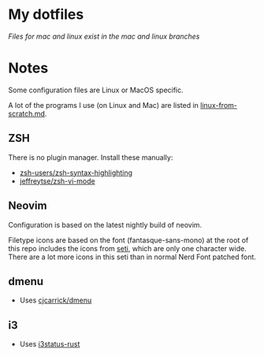 # My dotfiles

_Files for mac and linux exist in the mac and linux branches_

# Notes

Some configuration files are Linux or MacOS specific.

A lot of the programs I use (on Linux and Mac) are listed in
[linux-from-scratch.md](linux-from-scratch.md).

## ZSH

There is no plugin manager. Install these manually:

- [zsh-users/zsh-syntax-highlighting](https://github.com/zsh-users/zsh-syntax-highlighting)
- [jeffreytse/zsh-vi-mode](https://github.com/jeffreytse/zsh-vi-mode)

## Neovim

Configuration is based on the latest nightly build of neovim.

Filetype icons are based on the
font (fantasque-sans-mono) at the root of this repo includes the icons from
[seti](https://github.com/jesseweed/seti-ui/tree/master/styles/_fonts/seti),
which are only one character wide. There are a lot more icons in
this seti than in normal Nerd Font patched font.

## dmenu

- Uses [cjcarrick/dmenu](https://github.com/cjcarrick/dmenu)

## i3

- Uses [i3status-rust](https://github.com/greshake/i3status-rust)
